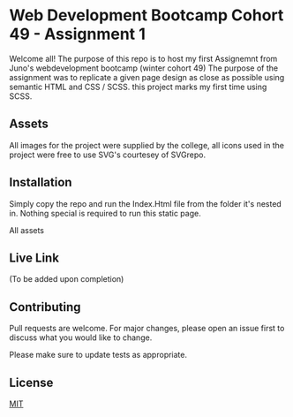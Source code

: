 # Web Development Bootcamp Cohort 49 - Assignment 1

Welcome all! The purpose of this repo is to host my first Assignemnt from Juno's webdevelopment bootcamp (winter cohort 49) The purpose of the assignment was to replicate a given page design as close as possible using semantic HTML and CSS / SCSS. this project marks my first time using SCSS.

## Assets
All images for the project were supplied by the college, all icons used in the project were free to use SVG's  courtesey of SVGrepo.

## Installation
Simply copy the repo and run the Index.Html file from the folder it's nested in. Nothing special is required to run this static page.

All assets 

## Live Link

(To be added upon completion)


## Contributing

Pull requests are welcome. For major changes, please open an issue first
to discuss what you would like to change.

Please make sure to update tests as appropriate.

## License

[MIT](https://choosealicense.com/licenses/mit/)
